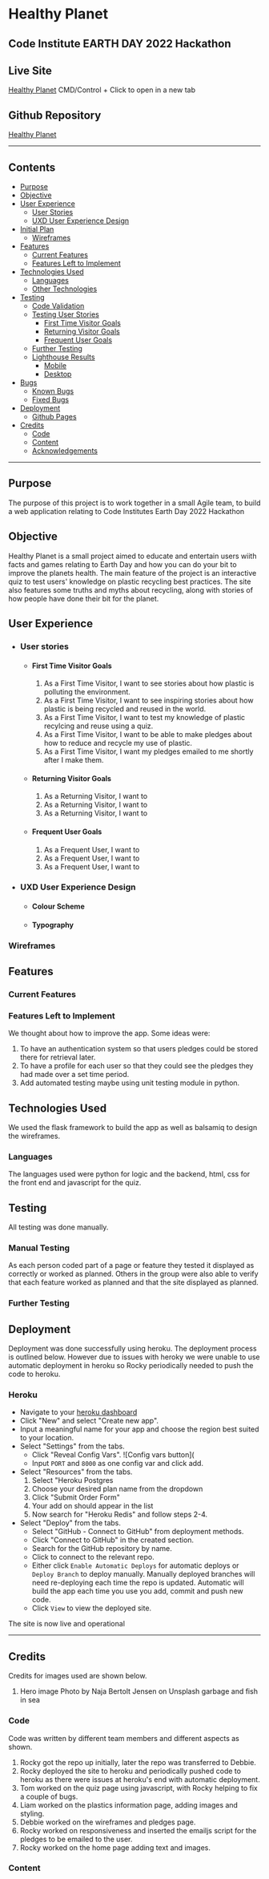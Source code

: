 # Healthy Planet

## Code Institute EARTH DAY 2022 Hackathon
## Live Site

[Healthy Planet](https://healthy-planet.herokuapp.com/) CMD/Control + Click to open in a new tab

## Github Repository

[Healthy Planet](https://github.com/cloki0610/healthy-planet)

***
## Contents
- [Purpose](#purpose)
- [Objective](#objective)
- [User Experience](#user-experience)
    - [User Stories](#user-stories)
    - [UXD User Experience Design](#uxd-user-experience-design)
- [Initial Plan](#initial-plan)
    - [Wireframes](#wireframes)
- [Features](#features)
    - [Current Features](#current-features)
    - [Features Left to Implement](#features-left-to-implement)
- [Technologies Used](#technologies-used)
    - [Languages](#languages)
    - [Other Technologies](#other-technologies)
- [Testing](#testing)
    - [Code Validation](#code-validation)
    - [Testing User Stories](#testing-user-stories)
        - [First Time Visitor Goals](#first-time-visitor-goals)
        - [Returning Visitor Goals](#returning-visitor-goals)
        - [Frequent User Goals](#frequent-user-goals)
    - [Further Testing](#further-testing)
    - [Lighthouse Results](#lighthouse-results)
        - [Mobile](#mobile)
        - [Desktop](#desktop)
- [Bugs](#bugs)
    - [Known Bugs](#known-bugs)
    - [Fixed Bugs](#fixed-bugs)
- [Deployment](#deployment)
    - [Github Pages](#github-pages)
- [Credits](#credits)
    - [Code](#code)
    - [Content](#content)
    - [Acknowledgements](#acknowledgements)
***

## Purpose

The purpose of this project is to work together in a small Agile team, to build a web application relating to Code Institutes Earth Day 2022 Hackathon

## Objective

Healthy Planet is a small project aimed to educate and entertain users wiith facts and games relating to Earth Day and how you can do your bit to improve the planets health. The main feature of the project is an interactive quiz to test users' knowledge on plastic recycling best practices. The site also features some truths and myths about recycling, along with stories of how people have done their bit for the planet.

## User Experience

-   ### User stories

    -   #### First Time Visitor Goals

        1. As a First Time Visitor, I want to see stories about how plastic is polluting the environment.
        2. As a First Time Visitor, I want to see inspiring stories about how plastic is being recycled and reused in the world.
        3. As a First Time Visitor, I want to test my knowledge of plastic recylcing and reuse using a quiz.
        4. As a First Time Visitor, I want to be able to make pledges about how to reduce and recycle my use of plastic.
        5. As a First Time Visitor, I want my pledges emailed to me shortly after I make them.
        

    -   #### Returning Visitor Goals

        1. As a Returning Visitor, I want to 
        1. As a Returning Visitor, I want to 
        1. As a Returning Visitor, I want to 

    -   #### Frequent User Goals
        1. As a Frequent User, I want to
        1. As a Frequent User, I want to
        1. As a Frequent User, I want to 

-   ### UXD User Experience Design

    -   #### Colour Scheme

    -   #### Typography

### Wireframes


## Features

### Current Features

### Features Left to Implement

We thought about how to improve the app.  Some ideas were:
1.  To have an authentication system so that users pledges could be stored there for retrieval later.
2.  To have a profile for each user so that they could see the pledges they had made over a set time period.
3.  Add automated testing maybe using unit testing module in python.

## Technologies Used

We used the flask framework to build the app as well as balsamiq to design the wireframes.

### Languages

The languages used were python for logic and the backend, html, css for the front end and javascript for the quiz.

## Testing

All testing was done manually.

### Manual Testing

As each person coded part of a page or feature they tested it displayed as correctly or worked as planned.  Others in the group were also able to verify that each feature worked as planned and that the site displayed as planned.

### Further Testing

## Deployment

Deployment was done successfully using heroku.  The deployment process is outlined below.  However due to issues with heroky we were unable to use automatic deployment in heroku so Rocky periodically needed to push the code to heroku.

### Heroku

- Navigate to your [heroku dashboard](https://dashboard.heroku.com/apps)
- Click "New" and select "Create new app".  
- Input a meaningful name for your app and choose the region best suited to
  your location.
- Select "Settings" from the tabs.
  - Click "Reveal Config Vars".
    ![Config vars button](
  - Input `PORT` and `8000` as one config var and click add. 
- Select "Resources" from the tabs.
    1. Select "Heroku Postgres
    1. Choose your desired plan name from the dropdown
    1. Click "Submit Order Form"
    1. Your add on should appear in the list
    1. Now search for "Heroku Redis" and follow steps 2-4.
- Select "Deploy" from the tabs.  
  - Select "GitHub - Connect to GitHub" from deployment methods.  
  - Click "Connect to GitHub" in the created section.  
  - Search for the GitHub repository by name.  
  - Click to connect to the relevant repo.  
  - Either click `Enable Automatic Deploys` for automatic deploys or `Deploy
    Branch` to deploy manually. Manually deployed branches will need
    re-deploying each time the repo is updated. Automatic will build the app
    each time you use you add, commit and push new code.
  - Click `View` to view the deployed site.

The site is now live and operational

---

## Credits

Credits for images used are shown below.
1.  Hero image Photo by Naja Bertolt Jensen on Unsplash garbage and fish in sea


### Code

Code was written by different team members and different aspects as shown.
1.  Rocky got the repo up initially, later the repo was transferred to Debbie.
2.  Rocky deployed the site to heroku and periodically pushed code to heroku as there were issues at heroku's end with automatic deployment.
3.  Tom worked on the quiz page using javascript, with Rocky helping to fix a couple of bugs.
4.  Liam worked on the plastics information page, adding images and styling.
5.  Debbie worked on the wireframes and pledges page.
6.  Rocky worked on responsiveness and inserted the emailjs script for the pledges to be emailed to the user.
7.  Rocky worked on the home page adding text and images.


### Content
